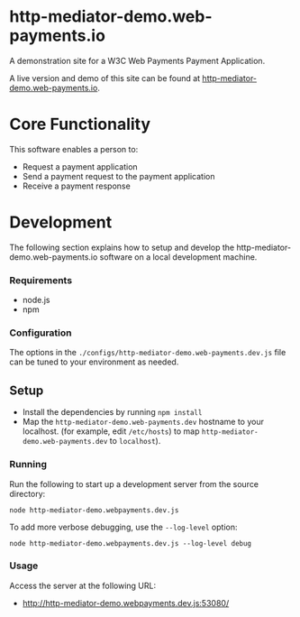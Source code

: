 # http-mediator-demo.web-payments.io

A demonstration site for a W3C Web Payments Payment Application.

A live version and demo of this site can be found at [http-mediator-demo.web-payments.io][].

# Core Functionality

This software enables a person to:

* Request a payment application
* Send a payment request to the payment application
* Receive a payment response

# Development

The following section explains how to setup and develop the 
http-mediator-demo.web-payments.io software on a local development machine.

### Requirements

* node.js
* npm

### Configuration

The options in the `./configs/http-mediator-demo.web-payments.dev.js` file can 
be tuned to your environment as needed.

## Setup

* Install the dependencies by running `npm install`
* Map the `http-mediator-demo.web-payments.dev` hostname to your localhost.
  (for example, edit `/etc/hosts`) to map `http-mediator-demo.web-payments.dev` 
  to `localhost`).

### Running

Run the following to start up a development server from the source directory:

    node http-mediator-demo.webpayments.dev.js

To add more verbose debugging, use the `--log-level` option:

    node http-mediator-demo.webpayments.dev.js --log-level debug

### Usage

Access the server at the following URL:

* http://http-mediator-demo.webpayments.dev.js:53080/

[http-mediator-demo.web-payments.io]: https://http-mediator-demo.web-payments.io/
